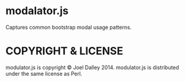 modalator.js
============

Captures common bootstrap modal usage patterns.

COPYRIGHT & LICENSE
===================

modulator.js is copyright &copy; Joel Dalley 2014.
modulator.js is distributed under the same license as Perl.
